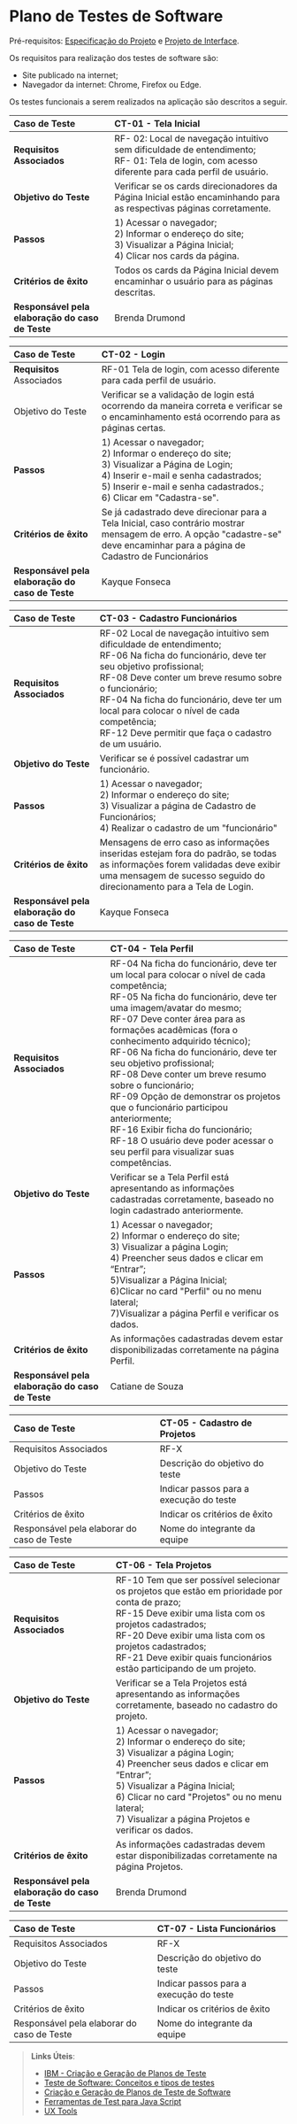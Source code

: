 # Plano de Testes de Software

Pré-requisitos: [Especificação do Projeto](https://github.com/ICEI-PUC-Minas-PMV-ADS/pmv-ads-2024-1-e1-proj-web-t13-game-of-work/blob/5d5bcd6377562cc52487d61166c6877cec1c9da5/documentos/02-Especifica%C3%A7%C3%A3o%20do%20Projeto.md) e [Projeto de Interface](https://github.com/ICEI-PUC-Minas-PMV-ADS/pmv-ads-2024-1-e1-proj-web-t13-game-of-work/blob/5d5bcd6377562cc52487d61166c6877cec1c9da5/documentos/04-Projeto%20de%20Interface.md). 

Os requisitos para realização dos testes de software são:

- Site publicado na internet;
- Navegador da internet: Chrome, Firefox ou Edge.

Os testes funcionais a serem realizados na aplicação são descritos a seguir.

| Caso de Teste    | CT-01 - Tela Inicial |
|:---|:---|
| **Requisitos Associados** | RF- 02: Local de navegação intuitivo sem dificuldade de entendimento;<br>RF- 01: Tela de login, com acesso diferente para cada perfil de usuário. |
| **Objetivo do Teste** | Verificar se os cards direcionadores da Página Inicial estão encaminhando para as respectivas páginas corretamente. |
| **Passos** | 1) Acessar o navegador;<br>2) Informar o endereço do site;<br>3) Visualizar a Página Inicial;<br>4) Clicar nos cards da página. |
| **Critérios de êxito** | Todos os cards da Página Inicial devem encaminhar o usuário para as páginas descritas.  |
| **Responsável pela elaboração do caso de Teste** | Brenda Drumond |


|Caso de Teste    | CT-02 - Login |
|:---|:---|
| **Requisitos** Associados | RF-01 Tela de login, com acesso diferente para cada perfil de usuário. |
| Objetivo do Teste | Verificar se a validação de login está ocorrendo da maneira correta e verificar se o encaminhamento está ocorrendo para as páginas certas.|
| **Passos** | 1) Acessar o navegador;<br>2) Informar o endereço do site;<br>3) Visualizar a Página de Login;<br>4) Inserir e-mail e senha cadastrados;<br>5) Inserir e-mail e senha cadastrados.;<br>6) Clicar em "Cadastra-se". |
| **Critérios de êxito** | Se já cadastrado deve direcionar para a Tela Inicial, caso contrário mostrar mensagem de erro. A opção "cadastre-se" deve encaminhar para a página de Cadastro de Funcionários  |
| **Responsável pela elaboração do caso de Teste** | Kayque Fonseca |


|Caso de Teste    | CT-03 - Cadastro Funcionários |
|:---|:---|
| **Requisitos Associados** | RF-02 Local de navegação intuitivo sem dificuldade de entendimento;<br>RF-06 Na ficha do funcionário, deve ter seu objetivo profissional;<br>RF-08 Deve conter um breve resumo sobre o funcionário;<br>RF-04 Na ficha do funcionário, deve ter um local para colocar o nível de cada competência;<br>RF-12 Deve permitir que faça o cadastro de um usuário. |
| **Objetivo do Teste** | Verificar se é possível cadastrar um funcionário. |
| **Passos** | 1) Acessar o navegador;<br>2) Informar o endereço do site;<br>3) Visualizar a página de Cadastro de Funcionários;<br>4) Realizar o cadastro de um "funcionário" |
| **Critérios de êxito** | Mensagens de erro caso as informações inseridas estejam fora do padrão, se todas as informações forem validadas deve exibir uma mensagem de sucesso seguido do direcionamento para a Tela de Login.  |
| **Responsável pela elaboração do caso de Teste** | Kayque Fonseca |


|Caso de Teste    | CT-04 - Tela Perfil |
|:---|:---|
| **Requisitos Associados** | RF-04 Na ficha do funcionário, deve ter um local para colocar o nível de cada competência;<br>RF-05 Na ficha do funcionário, deve ter uma imagem/avatar do mesmo;<br>RF-07 Deve conter área para as formações acadêmicas (fora o conhecimento adquirido técnico);<br>RF-06 Na ficha do funcionário, deve ter seu objetivo profissional;<br>RF-08 Deve conter um breve resumo sobre o funcionário;<br>RF-09 Opção de demonstrar os projetos que o funcionário participou anteriormente;<br>RF-16 Exibir ficha do funcionário;<br>RF-18 O usuário deve poder acessar o seu perfil para visualizar suas competências.|
| **Objetivo do Teste** | Verificar se a Tela Perfil está apresentando as informações cadastradas corretamente, baseado no login cadastrado anteriormente.|
| **Passos** | 1) Acessar o navegador;<br>2) Informar o endereço do site;<br>3) Visualizar a página Login;<br>4) Preencher seus dados e clicar em “Entrar”;<br>5)Visualizar a Página Inicial;<br>6)Clicar no card "Perfil" ou no menu lateral;<br>7)Visualizar a página Perfil e verificar os dados.|
| **Critérios de êxito** | As informações cadastradas devem estar disponibilizadas corretamente na página Perfil. |
| **Responsável pela elaboração do caso de Teste** | Catiane de Souza |


|Caso de Teste    | CT-05 - Cadastro de Projetos |
|:---|:---|
| Requisitos Associados | RF-X |
| Objetivo do Teste | Descrição do objetivo do teste |
| Passos | Indicar passos para a execução do teste |
| Critérios de êxito | Indicar os critérios de êxito  |
| Responsável pela elaborar do caso de Teste | Nome do integrante da equipe |

|Caso de Teste    | CT-06 - Tela Projetos |
|:---|:---|
| **Requisitos Associados** | RF-10 Tem que ser possível selecionar os projetos que estão em prioridade por conta de prazo;<br>RF-15 Deve exibir uma lista com os projetos cadastrados;<br>RF-20 Deve exibir uma lista com os projetos cadastrados;<br>RF-21 Deve exibir quais funcionários estão participando de um projeto.|
| **Objetivo do Teste** | Verificar se a Tela Projetos está apresentando as informações corretamente, baseado no cadastro do projeto.|
| **Passos** | 1) Acessar o navegador;<br>2) Informar o endereço do site;<br>3) Visualizar a página Login;<br>4) Preencher seus dados e clicar em “Entrar”;<br>5) Visualizar a Página Inicial;<br>6) Clicar no card "Projetos" ou no menu lateral;<br>7) Visualizar a página Projetos e verificar os dados.|
| **Critérios de êxito** | As informações cadastradas devem estar disponibilizadas corretamente na página Projetos.|
| **Responsável pela elaboração do caso de Teste** | Brenda Drumond |


|Caso de Teste    | CT-07 - Lista Funcionários |
|:---|:---|
| Requisitos Associados | RF-X |
| Objetivo do Teste | Descrição do objetivo do teste |
| Passos | Indicar passos para a execução do teste |
| Critérios de êxito | Indicar os critérios de êxito  |
| Responsável pela elaborar do caso de Teste | Nome do integrante da equipe |

 
> **Links Úteis**:
> - [IBM - Criação e Geração de Planos de Teste](https://www.ibm.com/developerworks/br/local/rational/criacao_geracao_planos_testes_software/index.html)
> -  [Teste de Software: Conceitos e tipos de testes](https://blog.onedaytesting.com.br/teste-de-software/)
> - [Criação e Geração de Planos de Teste de Software](https://www.ibm.com/developerworks/br/local/rational/criacao_geracao_planos_testes_software/index.html)
> - [Ferramentas de Test para Java Script](https://geekflare.com/javascript-unit-testing/)
> - [UX Tools](https://uxdesign.cc/ux-user-research-and-user-testing-tools-2d339d379dc7)
